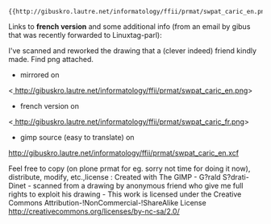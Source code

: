 ```{=mediawiki}
{{http://gibuskro.lautre.net/informatology/ffii/prmat/swpat_caric_en.png}}
```
Links to **french version** and some additional info (from an email by
gibus that was recently forwarded to Linuxtag-parl):

I\'ve scanned and reworked the drawing that a (clever indeed) friend
kindly made. Find png attached.

-   mirrored on

\<[
<http://gibuskro.lautre.net/informatology/ffii/prmat/swpat_caric_en.png>](//gibuskro.lautre.net/informatology/ffii/prmat/swpat_caric_en.png "wikilink")\>

-   french version on

\<[
<http://gibuskro.lautre.net/informatology/ffii/prmat/swpat_caric_fr.png>](//gibuskro.lautre.net/informatology/ffii/prmat/swpat_caric_fr.png "wikilink")\>

-   gimp source (easy to translate) on

<http://gibuskro.lautre.net/informatology/ffii/prmat/swpat_caric_en.xcf>

Feel free to copy (on plone prmat for eg. sorry not time for doing it
now), distribute, modify, etc.,license : Created with The GIMP - G?rald
S?drati-Dinet - scanned from a drawing by anonymous friend who give me
full rights to exploit his drawing - This work is licensed under the
Creative Commons Attribution-!NonCommercial-!ShareAlike License
<http://creativecommons.org/licenses/by-nc-sa/2.0/>
